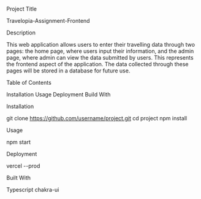 Project Title

Travelopia-Assignment-Frontend

Description

This web application allows users to enter their travelling data through two pages: the home page, where users input their information, and the admin page, where admin can view the data submitted by users. This represents the frontend aspect of the application. The data collected through these pages will be stored in a database for future use.

Table of Contents

Installation Usage Deployment Build With

Installation

git clone https://github.com/username/project.git cd project npm install

Usage

npm start

Deployment

vercel --prod

Built With

Typescript chakra-ui